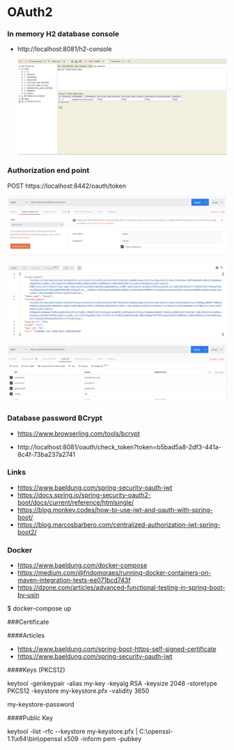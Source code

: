 # OAuth2 

### In memory H2 database console

- http://localhost:8081/h2-console

   <img src="h2-console.png" title="h2-console" width="600"/>


### Authorization end point

POST https://localhost:8442/oauth/token


![postman-2](postman-2.png)

![postman-3](postman-3.png)

![postman-1](postman-1.png)


### Database password BCrypt

- https://www.browserling.com/tools/bcrypt


- http://localhost:8081/oauth/check_token?token=b5bad5a8-2df3-441a-8c4f-73ba237a2741


### Links

- https://www.baeldung.com/spring-security-oauth-jwt
- https://docs.spring.io/spring-security-oauth2-boot/docs/current/reference/htmlsingle/
- https://blog.monkey.codes/how-to-use-jwt-and-oauth-with-spring-boot/
- https://blog.marcosbarbero.com/centralized-authorization-jwt-spring-boot2/


### Docker 

- https://www.baeldung.com/docker-compose
- https://medium.com/@fndomoraes/running-docker-containers-on-maven-integration-tests-ee071bcd743f
- https://dzone.com/articles/advanced-functional-testing-in-spring-boot-by-usin

$ docker-compose up 


###Certificate

####Articles

 - https://www.baeldung.com/spring-boot-https-self-signed-certificate
 - https://www.baeldung.com/spring-security-oauth-jwt

####Keys (PKCS12)

 keytool -genkeypair -alias my-key -keyalg RSA -keysize 2048 -storetype PKCS12 -keystore my-keystore.pfx -validity 3650

 my-keystore-password


####Public Key

  keytool -list -rfc --keystore my-keystore.pfx | C:\openssl-1.1\x64\bin\openssl x509 -inform pem -pubkey